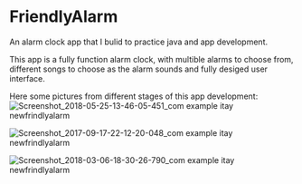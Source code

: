 # FriendlyAlarm
An alarm clock app that I bulid to practice java and app development.


This app is a fully function alarm clock, with multible alarms to choose from, different songs to choose as the alarm sounds
and fully desiged user interface.

Here some pictures from different stages of this app development:
![Screenshot_2018-05-25-13-46-05-451_com example itay newfrindlyalarm](https://user-images.githubusercontent.com/61385424/75156802-942e0980-571b-11ea-86e2-974faa8f458e.png)

![Screenshot_2017-09-17-22-12-20-048_com example itay newfrindlyalarm](https://user-images.githubusercontent.com/61385424/75156815-97c19080-571b-11ea-8a8a-50c8e41db5cc.png)

![Screenshot_2018-03-06-18-30-26-790_com example itay newfrindlyalarm](https://user-images.githubusercontent.com/61385424/75156818-98f2bd80-571b-11ea-9b26-e3a76805725b.png)

